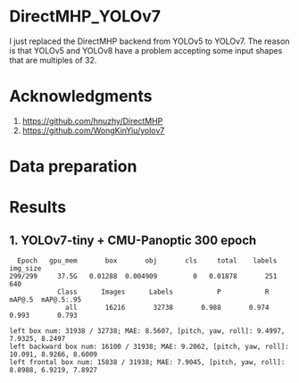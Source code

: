 # DirectMHP_YOLOv7
I just replaced the DirectMHP backend from YOLOv5 to YOLOv7. The reason is that YOLOv5 and YOLOv8 have a problem accepting some input shapes that are multiples of 32.

# Acknowledgments
1. https://github.com/hnuzhy/DirectMHP
2. https://github.com/WongKinYiu/yolov7

# Data preparation

# Results
## 1. YOLOv7-tiny + CMU-Panoptic 300 epoch
```
  Epoch   gpu_mem       box       obj       cls     total    labels  img_size
299/299     37.5G   0.01288  0.004909         0   0.01878       251       640
            Class      Images      Labels           P           R      mAP@.5  mAP@.5:.95
              all       16216       32738       0.988       0.974       0.993       0.793

left box num: 31938 / 32738; MAE: 8.5607, [pitch, yaw, roll]: 9.4997, 7.9325, 8.2497
left backward box num: 16100 / 31938; MAE: 9.2062, [pitch, yaw, roll]: 10.091, 8.9266, 8.6009
left frontal box num: 15838 / 31938; MAE: 7.9045, [pitch, yaw, roll]: 8.8988, 6.9219, 7.8927
```
